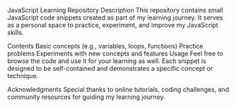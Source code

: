 JavaScript Learning Repository
Description
This repository contains small JavaScript code snippets created as part of my learning journey. It serves as a personal space to practice, experiment, and improve my JavaScript skills.

Contents
Basic concepts (e.g., variables, loops, functions)
Practice problems
Experiments with new concepts and features
Usage
Feel free to browse the code and use it for your learning as well. Each snippet is designed to be self-contained and demonstrates a specific concept or technique.

Acknowledgments
Special thanks to online tutorials, coding challenges, and community resources for guiding my learning journey.
